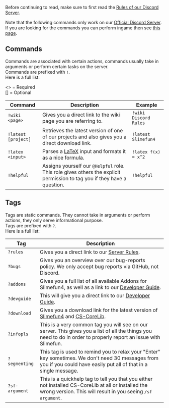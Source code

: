 Before continuing to read, make sure to first read the [Rules of our Discord Server](https://github.com/TheBusyBiscuit/Slimefun4/wiki/Discord-Rules).<br>

Note that the following commands only work on our [Official Discord Server](https://discord.gg/fsD4Bkh).<br>
If you are looking for the commands you can perform ingame then see [this page](https://github.com/TheBusyBiscuit/Slimefun4/wiki/Commands).

## Commands
Commands are associated with certain actions, commands usually take in arguments or perform certain tasks on the server.<br>
Commands are prefixed with `!`.<br>
Here is a full list:

<> = Required<br>
[] = Optional

| Command | Description | Example |
| ------- | ----------- | ------- |
| `!wiki <page>` | Gives you a direct link to the wiki page you are referring to. | `!wiki Discord Rules` |
| `!latest [project]` | Retrieves the latest version of one of our projects and also gives you a direct download link. | `!latest Slimefun4`  |
| `!latex <input>` | Parses a [LaTeX](https://en.wikipedia.org/wiki/LaTeX) input and formats it as a nice formula. | `!latex f(x) = x^2` |
| `!helpful` | Assigns yourself our `@Helpful` role. This role gives others the explicit permission to tag you if they have a question. | `!helpful` |

## Tags
Tags are static commands. They cannot take in arguments or perform actions, they only serve informational purpose.<br>
Tags are prefixed with `?`.<br>
Here is a full list:

| Tag | Description |
| ------ | ----------- |
| `?rules` | Gives you a direct link to our [Server Rules](https://github.com/TheBusyBiscuit/Slimefun4/wiki/Discord-Rules). |
| `?bugs` | Gives you an overview over our bug-reports policy. We only accept bug reports via GitHub, not Discord. |
| `?addons` | Gives you a full list of all available Addons for Slimefun4, as well as a link to our [Developer Guide](https://github.com/TheBusyBiscuit/Slimefun4/wiki/Developer-Guide). |
| `?devguide` | This will give you a direct link to our [Developer Guide](https://github.com/TheBusyBiscuit/Slimefun4/wiki/Developer-Guide). |
| `?download` | Gives you a download link for the latest version of [Slimefun4](https://thebusybiscuit.github.io/builds/TheBusyBiscuit/Slimefun4/master/) and [CS-CoreLib](https://thebusybiscuit.github.io/builds/TheBusyBiscuit/CS-CoreLib/master/). |
| `?infopls` | This is a very common tag you will see on our server. This gives you a list of all the things you need to do in order to properly report an issue with Slimefun. |
| `?segmenting` | This tag is used to remind you to relax your "Enter" key sometimes. We don't need 30 messages from you if you could have easily put all of that in a single message. |
| `?sf-argument` | This is a quickhelp tag to tell you that you either not installed CS-CoreLib at all or installed the wrong version. This will result in you seeing `/sf argument`. |
